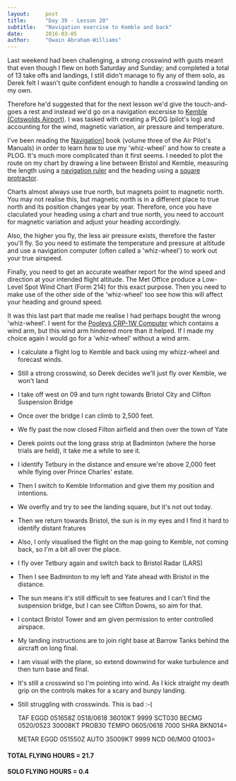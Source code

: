 ```yaml
---
layout:     post
title:      "Day 39 - Lesson 20"
subtitle:   "Navigation exercise to Kemble and back"
date:       2016-03-05
author:     "Owain Abraham-Williams"
---
```


Last weekend had been challenging, a strong crosswind with gusts meant that even though I
flew on both Saturday and Sunday; and completed a total of 13 take offs and landings, I
still didn't manage to fly any of them solo, as Derek felt I wasn't quite confident
enough to handle a crosswind landing on my own.

Therefore he'd suggested that for the next lesson we'd give the touch-and-goes a rest and
instead we'd go on a navigation excersise to [Kemble (Cotswolds Airport)](http://www.cotswoldairport.com/).
I was tasked with creating a PLOG (pilot's log) and accounting for the wind, magnetic
variation, air pressure and temperature.

I've been reading the [Navigation](http://www.pooleys.com/prod_detail.cfm?product_id=9)]
book (volume three of the Air Pilot's Manuals) in order to learn how to use my
'whiz-wheel' and how to create a PLOG. It's much more complicated than it first seems. I
needed to plot the route on my chart by drawing a line between Bristol and Kemble,
measuring the length using a [navigation ruler](http://www.pooleys.com/prod_detail.cfm?product_id=138)
and the heading using a [square protractor](http://www.pooleys.com/prod_detail.cfm?product_id=96).

Charts almost always use true north, but magnets point to magnetic north. You may not
realise this, but magnetic north is in a different place to true north and its position
changes year by year. Therefore, once you have claculated your heading using a chart and
true north, you need to account for magnetic variation and adjust your heading
accordingly.

Also, the higher you fly, the less air pressure exists, therefore the faster you'll fly.
So you need to estimate the temperature and pressure at altitude and use a navigation
computer (often called a 'whiz-wheel') to work out your true airspeed.

Finally, you need to get an accurate weather report for the wind speed and direction at
your intended flight altitude. The Met Office produce a Low-Level Spot Wind Chart (Form
214) for this exact purpose. Then you need to make use of the other side of the
'whiz-wheel' too see how this will affect your heading and ground speed.

It was this last part that made me realise I had perhaps bought the wrong 'whiz-wheel'. I
went for the [Pooleys CRP-1W Computer](http://www.pooleys.com/prod_detail.cfm?product_id=2504)
which contains a wind arm, but this wind arm hindered more than it helped. If I made my
choice again I would go for a 'whiz-wheel' without a wind arm.



 * I calculate a flight log to Kemble and back using my whizz-wheel and forecast winds.
 * Still a strong crosswind, so Derek decides we'll just fly over Kemble, we won't land
 * I take off west on 09 and turn right towards Bristol City and Clifton Suspension Bridge
 * Once over the bridge I can climb to 2,500 feet.
 * We fly past the now closed Filton airfield and then over the town of Yate
 * Derek points out the long grass strip at Badminton (where the horse trials are held), it take me a while to see it.
 * I identify Tetbury in the distance and ensure we're above 2,000 feet while flying over Prince Charles' estate.
 * Then I switch to Kemble Information and give them my position and intentions.
 * We overfly and try to see the landing square, but it's not out today.
 * Then we return towards Bristol, the sun is in my eyes and I find it hard to identify distant fratures
 * Also, I only visualised the flight on the map going to Kemble, not coming back, so I'm a bit all over the place.
 * I fly over Tetbury again and switch back to Bristol Radar (LARS)
 * Then I see Badminton to my left and Yate ahead with Bristol in the distance.
 * The sun means it's still difficult to see features and I can't find the suspension bridge, but I can see Clifton Downs, so aim for that.
 * I contact Bristol Tower and am given permission to enter controlled airspace.
 * My landing instructions are to join right base at Barrow Tanks behind the aircraft on long final.
 * I am visual with the plane, so extend downwind for wake turbulence and then turn base and final.
 * It's still a crosswind so I'm pointing into wind. As I kick straight my death grip on the controls makes for a scary and bunpy landing.
 * Still struggling with crosswinds. This is bad :-(

    TAF EGGD 051658Z 0518/0618 36010KT 9999 SCT030
             BECMG 0520/0523 30008KT
             PROB30 TEMPO 0605/0618 7000 SHRA BKN014=

    METAR EGGD 051550Z AUTO 35009KT 9999 NCD 06/M00 Q1003=

#### TOTAL FLYING HOURS = 21.7

#### SOLO FLYING HOURS = 0.4
